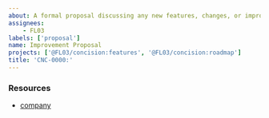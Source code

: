 ```yaml
---
about: A formal proposal discussing any new features, changes, or improvements to the project.
assignees:
    - FL03
labels: ['proposal']
name: Improvement Proposal
projects: ['@FL03/concision:features', '@FL03/concision:roadmap']
title: 'CNC-0000:'
---
```



### Resources

- [company](https://github.com/scattered-systems)
